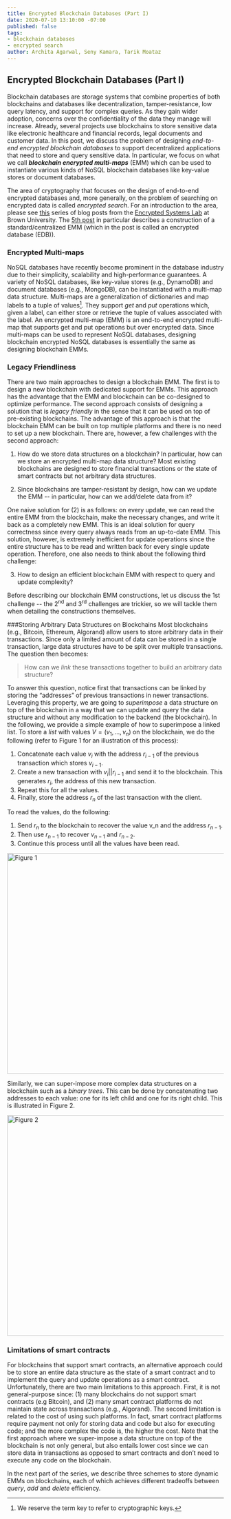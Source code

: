 ```yaml
---
title: Encrypted Blockchain Databases (Part I)
date: 2020-07-10 13:10:00 -07:00
published: false
tags:
- blockchain databases
- encrypted search
author: Archita Agarwal, Seny Kamara, Tarik Moataz
---
```


## Encrypted Blockchain Databases (Part I)

[^1]: We reserve the term key to refer to cryptographic keys.

Blockchain databases are storage systems that combine properties of both blockchains and databases like decentralization, tamper-resistance, low query latency, and support for complex queries. As they gain wider adoption, concerns over the confidentiality of the data they manage will increase. Already, several projects use blockchains to store sensitive data like electronic healthcare and financial records, legal documents and customer data. In this post, we discuss the problem of designing _end-to-end encrypted blockchain databases_ to support decentralized applications that need to store and query sensitive data. In particular, we focus on what we call _**blockchain encrypted multi-maps**_ (EMM) which can be used to instantiate various kinds of NoSQL blockchain databases like key-value stores or document databases. 

The area of cryptography that focuses on the design of end-to-end encrypted databases and, more generally, on the problem of searching on encrypted data is called *encrypted search*. For an introduction to the area, please see [this](http://esl.cs.brown.edu/blog/how-to-search-on-encrypted-data-introduction-part-1/) series of blog posts from the [Encrypted Systems Lab](http://esl.cs.brown.edu/) at Brown University. The [5th post](http://esl.cs.brown.edu/blog/how-to-search-on-encrypted-data-searchable-symmetric-encryption-part-5/) in particular describes a construction of a standard/centralized EMM (which in the post is called an encrypted database (EDB)). 
                
### Encrypted Multi-maps
NoSQL databases have recently become prominent in the database industry due to their simplicity, scalability and high-performance guarantees. A variety of NoSQL databases, like key-value stores (e.g., DynamoDB) and document databases (e.g., MongoDB), can be instantiated with a multi-map data structure. Multi-maps are a generalization of dictionaries and map labels to a tuple of values[^1]. They support *get* and *put* operations which, given a label, can either store or retrieve the tuple of values associated with the label. An encrypted multi-map (EMM) is an end-to-end encrypted multi-map that supports get and put operations but over encrypted data. Since multi-maps can be used to represent NoSQL databases, designing blockchain encrypted NoSQL databases is essentially the same as designing blockchain EMMs.

### Legacy Friendliness
There are two main approaches to design a blockchain EMM. The first 
is to design a new blockchain with dedicated support for EMMs. This approach has the advantage that the EMM and blockchain can be co-designed to optimize performance. The second approach consists of designing a solution that is _legacy friendly_ in the sense that it can be used on top of pre-existing blockchains. The advantage of this approach is that the blockchain EMM can be built on top multiple platforms and there is no need to set up a new blockchain. There are, however, a few challenges with the second approach:

1. How do we store data structures on a blockchain? In particular, how can we store an encrypted multi-map data structure? Most existing blockchains are designed to store financial transactions or the state of smart contracts but not arbitrary data structures.   

2. Since blockchains are tamper-resistant by design, how can we update the EMM -- in particular, how can we add/delete data from it?

One naive solution for (2) is as follows: on every update, we can read the entire EMM from the blockchain, make the necessary changes, and write it back as a completely new EMM. This is an ideal  solution for query correctness since every query always reads from an up-to-date EMM. This solution, however, is extremely inefficient for update  operations since the entire structure has to be read and written back for every single update operation. Therefore, one also needs to think about the following third challenge:

3. How to design an efficient blockchain EMM with respect to query and update complexity?

Before describing our blockchain EMM constructions, let us discuss the 1st challenge -- the 2<sup>nd</sup> and 3<sup>rd</sup> challenges are trickier, so we will tackle them when detailing the constructions themselves.

###Storing Arbitrary Data Structures on Blockchains
 Most blockchains (e.g., Bitcoin, Ethereum, Algorand) allow users to store arbitrary data in their transactions. Since only a limited amount of data can be stored in a single transaction, large data structures have to be split over multiple transactions. The question then becomes: 
 >How can we _link_ these transactions together to build an arbitrary data structure?

To answer this question, notice first that transactions can be linked by storing the “addresses” of previous transactions in newer transactions. Leveraging this property, we are going to _superimpose_ a data structure on top of the blockchain in a way that we can update and query the data structure and without any modification to the backend  (the blockchain). In the following, we provide a simple example of how to superimpose a linked list. To store a _list_ with values $V = (v_1, …, v_n)$ on the blockchain, we do the following (refer to Figure 1 for an illustration of this process):

1. Concatenate each value $v_i$ with the address $r_{i-1}$ of the previous transaction which stores $v_{i-1}$.
2. Create a new transaction with $v_i || r_{i-1}$ and send it to the blockchain. This generates $r_i$, the address of this new transaction.
3. Repeat this for all the values.
4. Finally, store the address $r_n$ of the last transaction with the client.

To read the values, do the following:

1. Send $r_n$ to the blockchain to recover the value v_n and the address $r_{n-1}$.
2. Then use $r_{n-1}$ to recover $v_{n-1}$ and $r_{n-2}$.
3. Continue this process until all the values have been read.

><p align="center">
<img src="uploads/list.png" width="512" title="Figure 1">
</p>

Similarly, we can super-impose more complex data structures on a blockchain such as a _binary trees_. This can be done by concatenating two addresses to each value: one for its left child and one for its right child. This is illustrated in Figure 2.

><p align="center">
<img src="uploads/tree.png" width="512" title="Figure 2">
</p>

### Limitations of smart contracts
 For blockchains that support smart contracts, an alternative approach could be to store an entire data structure as the state of a smart contract and to implement the query and update operations as a smart contract. Unfortunately, there are two main limitations to this approach. First, it is not general-purpose since: (1) many blockchains do not support smart contracts (e.g Bitcoin), and (2) many smart contract platforms do not maintain state across transactions (e.g., Algorand). The second limitation is related to the cost of using such platforms. In fact, smart contract platforms require payment not only for storing data and code but also for executing code; and the more complex the code is, the higher the cost. Note that the first approach where we super-impose a data structure on top of the blockchain is not only general, but also entails lower cost since we can store data in transactions as opposed to smart contracts and don’t need to execute any code on the blockchain.

 In the next part of the series, we describe three schemes to store dynamic EMMs on blockchains, each of which achieves different tradeoffs between *query*, *add* and *delete* efficiency.
